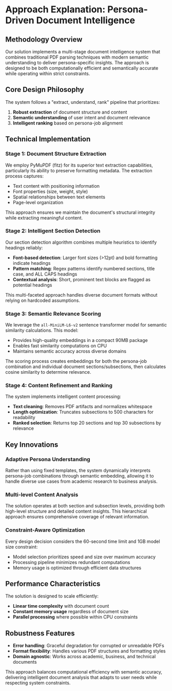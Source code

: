 # Approach Explanation: Persona-Driven Document Intelligence

## Methodology Overview

Our solution implements a multi-stage document intelligence system that combines traditional PDF parsing techniques with modern semantic understanding to deliver persona-specific insights. The approach is designed to be both computationally efficient and semantically accurate while operating within strict constraints.

## Core Design Philosophy

The system follows a "extract, understand, rank" pipeline that prioritizes:
1. **Robust extraction** of document structure and content
2. **Semantic understanding** of user intent and document relevance
3. **Intelligent ranking** based on persona-job alignment

## Technical Implementation

### Stage 1: Document Structure Extraction

We employ PyMuPDF (fitz) for its superior text extraction capabilities, particularly its ability to preserve formatting metadata. The extraction process captures:
- Text content with positioning information
- Font properties (size, weight, style)
- Spatial relationships between text elements
- Page-level organization

This approach ensures we maintain the document's structural integrity while extracting meaningful content.

### Stage 2: Intelligent Section Detection

Our section detection algorithm combines multiple heuristics to identify headings reliably:
- **Font-based detection**: Larger font sizes (>12pt) and bold formatting indicate headings
- **Pattern matching**: Regex patterns identify numbered sections, title case, and ALL CAPS headings
- **Contextual analysis**: Short, prominent text blocks are flagged as potential headings

This multi-faceted approach handles diverse document formats without relying on hardcoded assumptions.

### Stage 3: Semantic Relevance Scoring

We leverage the `all-MiniLM-L6-v2` sentence transformer model for semantic similarity calculations. This model:
- Provides high-quality embeddings in a compact 90MB package
- Enables fast similarity computations on CPU
- Maintains semantic accuracy across diverse domains

The scoring process creates embeddings for both the persona-job combination and individual document sections/subsections, then calculates cosine similarity to determine relevance.

### Stage 4: Content Refinement and Ranking

The system implements intelligent content processing:
- **Text cleaning**: Removes PDF artifacts and normalizes whitespace
- **Length optimization**: Truncates subsections to 500 characters for readability
- **Ranked selection**: Returns top 20 sections and top 30 subsections by relevance

## Key Innovations

### Adaptive Persona Understanding
Rather than using fixed templates, the system dynamically interprets persona-job combinations through semantic embedding, allowing it to handle diverse use cases from academic research to business analysis.

### Multi-level Content Analysis
The solution operates at both section and subsection levels, providing both high-level structure and detailed content insights. This hierarchical approach ensures comprehensive coverage of relevant information.

### Constraint-Aware Optimization
Every design decision considers the 60-second time limit and 1GB model size constraint:
- Model selection prioritizes speed and size over maximum accuracy
- Processing pipeline minimizes redundant computations
- Memory usage is optimized through efficient data structures

## Performance Characteristics

The solution is designed to scale efficiently:
- **Linear time complexity** with document count
- **Constant memory usage** regardless of document size
- **Parallel processing** where possible within CPU constraints

## Robustness Features

- **Error handling**: Graceful degradation for corrupted or unreadable PDFs
- **Format flexibility**: Handles various PDF structures and formatting styles
- **Domain agnostic**: Works across academic, business, and technical documents

This approach balances computational efficiency with semantic accuracy, delivering intelligent document analysis that adapts to user needs while respecting system constraints. 
